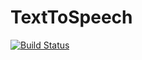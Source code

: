 # TextToSpeech

[![Build Status](https://dev.azure.com/aloji/Aloji/_apis/build/status/aloji.TextToSpeech?branchName=master)](https://dev.azure.com/aloji/Aloji/_build/latest?definitionId=5&branchName=master)
